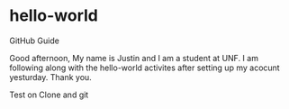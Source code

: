 # hello-world
GitHub Guide

Good afternoon,
My name is Justin and I am a student at UNF. 
I am following along with the hello-world activites after setting up my acocunt yesturday.
Thank you.

Test on Clone and git
